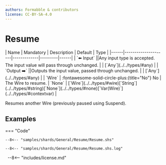 ```yaml
---
authors: Formabble & contributors
license: CC-BY-SA-4.0
---
```



# Resume

<div class="sh-parameters" markdown="1">
| Name | Mandatory | Description | Default | Type |
|------|---------------------|-------------|---------|------|
| `⬅️ Input` ||Any input type is accepted. The input value will pass through unchanged. | | [`Any`](../../types/#any) |
| `Output ➡️` ||Outputs the input value, passed through unchanged. | | [`Any`](../../types/#any) |
| `Wire` | :fontawesome-solid-circle-plus:{title="No"} No  | The Wire to resume. | `None` | [`Wire`](../../types/#wire)[`String`](../../types/#string)[`None`](../../types/#none)[`Var(Wire)`](../../types/#contextvar) |

</div>

Resumes another Wire (previously paused using Suspend).

## Examples

=== "Code"

  ```x86asm linenums="1"
  --8<-- "samples/shards/General/Resume/Resume.shs"
  ```

  ```
  --8<-- "samples/shards/General/Resume/Resume.shs.log"
  ```
&nbsp;
--8<-- "includes/license.md"

